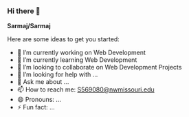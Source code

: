 ### Hi there 👋


**Sarmaj/Sarmaj**

Here are some ideas to get you started:

- 🔭 I’m currently working on Web Development
- 🌱 I’m currently learning Web Development
- 👯 I’m looking to collaborate on Web Development Projects
- 🤔 I’m looking for help with ...
- 💬 Ask me about ...
- 📫 How to reach me: S569080@nwmissouri.edu
- 😄 Pronouns: ...
- ⚡ Fun fact: ...

